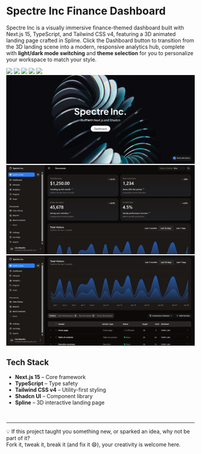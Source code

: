 # Spectre Inc Finance Dashboard
Spectre Inc is a visually immersive finance-themed dashboard built with Next.js 15, TypeScript, and Tailwind CSS v4, featuring a 3D animated landing page crafted in Spline. Click the Dashboard button to transition from the 3D landing scene into a modern, responsive analytics hub, complete with **light/dark mode switching** and **theme selection** for you to personalize your workspace to match your style. 
   <div>
     <img src="https://img.shields.io/badge/-React-blue?style=for-the-badge&logo=react&logoColor=white" />
     <img src="https://img.shields.io/badge/-Tailwind_CSS-38B2AC?style=for-the-badge&logo=tailwind-css&logoColor=white" />


  <img src="https://img.shields.io/badge/-TypeScript-3178C6?style=for-the-badge&logo=typescript&logoColor=white" />
<img src="https://img.shields.io/badge/-Spline-FFB7C5?style=for-the-badge&logo=spline&logoColor=black" />
<img src="https://img.shields.io/badge/-Shadcn_UI-111827?base64,PHN2ZyBmaWxsPSIjZmZmIiB3aWR0aD0iMTYiIGhlaWdodD0iMTYiIHZpZXdCb3g9IjAgMCAzMiAzMiI+PHJlY3Qgd2lkdGg9IjMyIiBoZWlnaHQ9IjMyIiByeD0iOCIgLz48L3N2Zz4=" />
  </div>

  <img src="landing.png" alt="Landing Page">
  <img src="dashboard.png" alt="Finance Dashboard Page">
  <img src="dashboard2.png" alt="Finance Dashboard Contd.">
  
## Tech Stack
- **Next.js 15** – Core framework  
- **TypeScript** – Type safety  
- **Tailwind CSS v4** – Utility-first styling  
- **Shadcn UI** – Component library  
- **Spline** – 3D interactive landing page
</br>

-----------------------------------------------
💡 If this project taught you something new, or sparked an idea, why not be part of it?  
   Fork it, tweak it, break it (and fix it 😄), your creativity is welcome here. 
  
